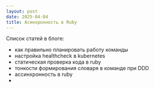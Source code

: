 ```yaml
---
layout: post
date: 2025-04-04
title: Асинхронность в Ruby
---
```

 Список статей в блоге:
 - как правильно планировать работу команды
 - настройка healthcheck в kubernetes
 - статическая проверка кода в ruby
 - тонкости формирования словаря в команде при DDD
 - ассинхронность в ruby
 - 